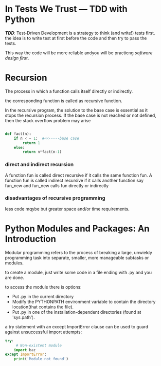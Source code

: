 # In Tests We Trust — TDD with Python

***TDD***: Test-Driven Development is a strategy to think (and write!) tests first.
the idea is to write test at first before the code and then try to pass the tests. 

This way the code will be more reliable andyou will be practicng *software design first*.


# Recursion
The process in which a function calls itself directly or indirectly.

the corresponding function is called as recursive function.

In the recursive program, the solution to the base case is essential as it stops the recursion process.
If the base case is not reached or not defined, then the stack overflow problem may arise

```python

def fact(n):
    if n < = 1:  #<<-----base case
        return 1
    else:    
        return n*fact(n-1)    

```
### direct and indirect recursion
A function fun is called direct recursive if it calls the same function fun. A function fun is called indirect recursive if it calls another function say fun_new and fun_new calls fun directly or indirectly

### disadvantages of recursive programming
less code mqybe but greater space and/or time requirements.

# Python Modules and Packages: An Introduction
Modular programming refers to the process of breaking a large, unwieldy programming task into separate, smaller, more manageable subtasks or modules.

to create a module, just write some code in a file ending with .py and you are done.

to access the module there is options:
- Put .py in the current directory
- Modify the PYTHONPATH environment variable to contain the directory location(that contains the file).
- Put .py in one of the installation-dependent directories (found at 'sys.path').


a try statement with an except ImportError clause can be used to guard against unsuccessful import attempts:
```python
try:
     # Non-existent module
    import baz
except ImportError:
    print('Module not found')
```
